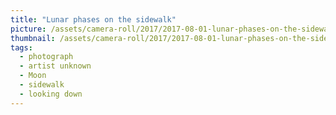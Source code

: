 ```yaml
---
title: "Lunar phases on the sidewalk"
picture: /assets/camera-roll/2017/2017-08-01-lunar-phases-on-the-sidewalk/20170801_050415335_iOS.jpg
thumbnail: /assets/camera-roll/2017/2017-08-01-lunar-phases-on-the-sidewalk/20170801_050415335_iOS-thumbnail.jpg
tags:
  - photograph
  - artist unknown
  - Moon
  - sidewalk
  - looking down
---
```


